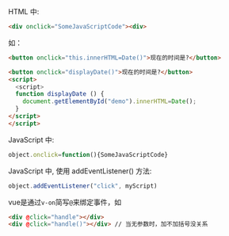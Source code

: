 HTML 中:
```html
<div onclick="SomeJavaScriptCode"><div>
```
如：
``` html
<button onclick="this.innerHTML=Date()">现在的时间是?</button>
```
```html
<button onclick="displayDate()">现在的时间是?</button>
<script>
  <script>
  function displayDate () {
    document.getElementById("demo").innerHTML=Date();
  }
</script>
</script>
```

JavaScript 中:
```js
object.onclick=function(){SomeJavaScriptCode}
```

JavaScript 中, 使用 addEventListener() 方法:
```js
object.addEventListener("click", myScript)
```

vue是通过`v-on`简写`@`来绑定事件，如
```html
<div @click="handle"></div>
<div @click="handle()"></div> // 当无参数时，加不加括号没关系
```

